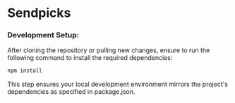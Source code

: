# Sendpicks

### Development Setup:

After cloning the repository or pulling new changes, ensure to run the following command to install the required dependencies:

```bash
npm install
```

This step ensures your local development environment mirrors the project's dependencies as specified in package.json.
